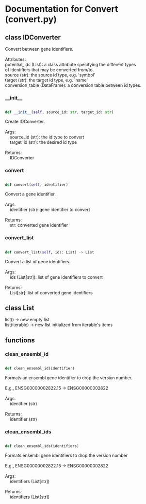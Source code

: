 # Documentation for Convert (convert.py)

## class IDConverter
Convert between gene identifiers.<br /><br />Attributes:<br />    potential_ids (List): a class attribute specifying the different types<br />        of identifiers that may be converted from/to.<br />    source (str): the source id type, e.g. 'symbol'<br />    target (str): the target id type, e.g. 'name'<br />    conversion_table (DataFrame): a conversion table between id types.
### \_\_init\_\_
```py

def __init__(self, source_id: str, target_id: str)

```



Create IDConverter.<br /><br />Args:<br />&nbsp;&nbsp;&nbsp;&nbsp;source_id (str): the id type to convert<br />&nbsp;&nbsp;&nbsp;&nbsp;target_id (str): the desired id type<br /><br />Returns:<br />&nbsp;&nbsp;&nbsp;&nbsp;IDConverter


### convert
```py

def convert(self, identifier)

```



Convert a gene identifier.<br /><br />Args:<br />&nbsp;&nbsp;&nbsp;&nbsp;identifier (str): gene identifier to convert<br /><br />Returns:<br />&nbsp;&nbsp;&nbsp;&nbsp;str: converted gene identifier


### convert\_list
```py

def convert_list(self, ids: List) -> List

```



Convert a list of gene identifiers.<br /><br />Args:<br />&nbsp;&nbsp;&nbsp;&nbsp;ids (List[str]): list of gene identifiers to convert<br /><br />Returns:<br />&nbsp;&nbsp;&nbsp;&nbsp;List[str]: list of converted gene identifiers




## class List
list() -> new empty list<br />list(iterable) -> new list initialized from iterable's items


## functions

### clean\_ensembl\_id
```py

def clean_ensembl_id(identifier)

```



Formats an ensembl gene identifier to drop the version number.<br /><br />E.g., ENSG00000002822.15 -> ENSG00000002822<br /><br />Args:<br />&nbsp;&nbsp;&nbsp;&nbsp;identifier (str)<br /><br />Returns:<br />&nbsp;&nbsp;&nbsp;&nbsp;identifier (str)


### clean\_ensembl\_ids
```py

def clean_ensembl_ids(identifiers)

```



Formats ensembl gene identifiers to drop the version number<br /><br />E.g., ENSG00000002822.15 -> ENSG00000002822<br /><br />Args:<br />&nbsp;&nbsp;&nbsp;&nbsp;identifiers (List[str])<br /><br />Returns:<br />&nbsp;&nbsp;&nbsp;&nbsp;identifiers (List[str])

